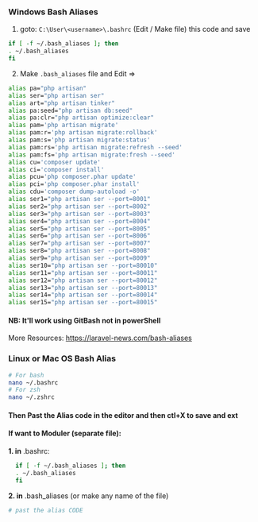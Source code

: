 ### Windows Bash Aliases

1. goto: ```C:\User\<username>\.bashrc``` (Edit / Make file) this code and save
  ```sh
  if [ -f ~/.bash_aliases ]; then
  . ~/.bash_aliases
  fi
  ```
2. Make ```.bash_aliases``` file and Edit => 
  ```sh
  alias pa="php artisan"
  alias ser="php artisan ser"
  alias art="php artisan tinker"
  alias pa:seed="php artisan db:seed"
  alias pa:clr="php artisan optimize:clear"
  alias pam='php artisan migrate'
  alias pam:r='php artisan migrate:rollback'
  alias pam:s='php artisan migrate:status'
  alias pam:rs='php artisan migrate:refresh --seed'
  alias pam:fs='php artisan migrate:fresh --seed'
  alias cu='composer update'
  alias ci='composer install'
  alias pcu='php composer.phar update'
  alias pci='php composer.phar install'
  alias cdu='composer dump-autoload -o'
  alias ser1="php artisan ser --port=8001"
  alias ser2="php artisan ser --port=8002"
  alias ser3="php artisan ser --port=8003"
  alias ser4="php artisan ser --port=8004"
  alias ser5="php artisan ser --port=8005"
  alias ser6="php artisan ser --port=8006"
  alias ser7="php artisan ser --port=8007"
  alias ser8="php artisan ser --port=8008"
  alias ser9="php artisan ser --port=8009"
  alias ser10="php artisan ser --port=80010"
  alias ser11="php artisan ser --port=80011"
  alias ser12="php artisan ser --port=80012"
  alias ser13="php artisan ser --port=80013"
  alias ser14="php artisan ser --port=80014"
  alias ser15="php artisan ser --port=80015"
  ```
  
  
  
  #### NB: It'll work using GitBash not in powerShell
  More Resources: https://laravel-news.com/bash-aliases


### Linux or Mac OS Bash Alias
```sh
# For bash
nano ~/.bashrc
# For zsh
nano ~/.zshrc
```
#### Then Past the Alias code in the editor and then ctl+X to save and ext
#### If want to Moduler (separate file):
__1. in__ .bashrc:
```sh
  if [ -f ~/.bash_aliases ]; then
  . ~/.bash_aliases
  fi
```
__2. in__ .bash_aliases (or make any name of the file)
```sh
# past the alias CODE
```
